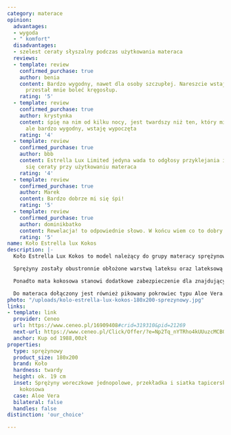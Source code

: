 ```yaml
---
category: materace
opinion:
  advantages:
  - wygoda
  - " komfort"
  disadvantages:
  - szelest ceraty słyszalny podczas użytkowania materaca
  reviews:
  - template: review
    confirmed_purchase: true
    author: benia
    content: Bardzo wygodny, nawet dla osoby szczupłej. Nareszcie wstaję wyspana i
      przestał mnie boleć kręgosłup.
    rating: '5'
  - template: review
    confirmed_purchase: true
    author: krystynka
    content: śpię na nim od kilku nocy, jest twardszy niż ten, który miałam poprzednio,
      ale bardzo wygodny, wstaję wypoczęta
    rating: '4'
  - template: review
    confirmed_purchase: true
    author: bbb
    content: Estrella Lux Limited jedyna wada to odgłosy przyklejania i odklejania
      się ceraty przy użytkowaniu materaca
    rating: '4'
  - template: review
    confirmed_purchase: true
    author: Marek
    content: Bardzo dobrze mi się śpi!
    rating: '5'
  - template: review
    confirmed_purchase: true
    author: dominikbatko
    content: Rewelacja! to odpowiednie słowo. W końcu wiem co to dobry sen.
    rating: '5'
name: Koło Estrella lux Kokos
description: |-
  Koło Estrella Lux Kokos to model należący do grupy materacy sprężynowych. Do jego produkcji wykorzystano woreczkowe, jednopolowe sprężyny kieszeniowe wykonane z solidnego, dobrego gatunkowo drutu. Na jeden metr kwadratowy materaca przypada aż 270 niezależnie działających sprężyn. Dzięki temu produkt niemal idealnie dostosowuje się do kształtu sylwetki, rozkładając równomiernie nacisk ciała, a przede wszystkim zachowując naturalne ułożenie kręgosłupa.

  Sprężyny zostały obustronnie obłożone warstwą lateksu oraz lateksową płytą kokosową o łącznej grubości około 3,5 cm. Zastosowanie tego typu tworzywa hamuje rozwój bakterii i blokuje przedostawanie się drobnoustrojów w głąb materaca.

  Ponadto mata kokosowa stanowi dodatkowe zabezpieczenie dla znajdujących się w środku sprężyn. Za prawidłową cyrkulację powietrza odpowiadają natomiast liczne mikro kanały wentylacyjne. Wysoka higiena snu zapewnia zdrowy i komfortowy wypoczynek przez całą noc.

  Do materaca dołączony jest również pikowany pokrowiec typu Aloe Vera. Został wykonany z antyalergicznej owaty z dodatkiem ekstraktu z liści aloesowych. Dzięki swoim właściwościom stanowi idealne podłoże do wypoczynku dla osób ze skłonnościami do uczuleń oraz przesuszającej się skóry. Aloes zawarty w materiale wspomaga ukrwienie organizmu, a także działa nawilżająco i kojąco, nadając skórze blasku i elastyczności. Na pokrowcu wzdłuż boków został umieszczony zamek błyskawiczny, umożliwiający jego natychmiastowe zdejmowanie i zakładanie. Pokrycie można prać w temperaturze 60°C, co przedłuży jego wytrzymałość.
photo: "/uploads/kolo-estrella-lux-kokos-180x200-sprezynowy.jpg"
links:
- template: link
  provider: Ceneo
  url: https://www.ceneo.pl/16909408#crid=319310&pid=21269
  next-url: https://www.ceneo.pl/Click/Offer/?e=Np2Tq_nYTRho4kUUuzcMCB0IHJDjKCh47EUNtlCmZXeXKc4Jhv2pMcxB5Y8dB5I78rxBatXbxL1ETKswOtWg17jZ6hQO3S-4x2E6tT-jBv4EXRIOTyq5icyhQYEahR7J1ZVOOgLZTgDh52byKcuVC153Veyco69cph_LegFBNfBFpNFgCkXi5s19Ch_3cb1LpVBMwlkFDd0rPU-afU4aAv_F5Wh_f6kjpVBMwlkFDd2lUEzCWQUN3ZUi6t4umGENi2D_3ubjb4OQmvrU8sCoWANUpY4_sUlosydc9_mdqN1qak3dV9pA37YgiikKHOC7FJggyJ6DNaB5LQe4YHgIxtxf-b92Fvb4VVXYUn3LOtM_x-GY2zB2bQ==&a=2&rc=notset
  anchor: Kup od 1988,00zł
properties:
  type: sprężynowy
  product_size: 180x200
  brand: Koło
  hardness: twardy
  height: ok. 19 cm
  inset: Sprężyny woreczkowe jednopolowe, przekładka i siatka tapicerska, płyta lateksowa
    kokosowa
  case: Aloe Vera
  bilateral: false
  handles: false
distinction: 'our_choice'

---
```

